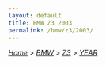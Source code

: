 ```yaml
---
layout: default
title: BMW Z3 2003
permalink: /bmw/z3/2003/
---
```

[*Home*](/) > [*BMW*](/bmw/) > [*Z3*](/bmw/z3/) > [*YEAR*](/bmw/z3/year/)
